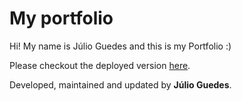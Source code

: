 # My portfolio

Hi! My name is Júlio Guedes and this is my Portfolio :)

Please checkout the deployed version [here](https://juliobguedes.dev).

Developed, maintained and updated by **Júlio Guedes**.
